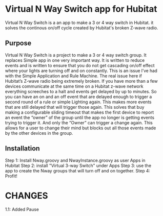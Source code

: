 # Virtual N Way Switch app for Hubitat
Virtual N Way Switch is a an app to make a 3 or 4 way switch in Hubitat. it solves the continous on/off cycle created by Hubitat's broken Z-wave radio. 
## Purpose

Virtual N Way Switch is a project to make a 3 or 4 way switch group. It replaces Simple app in one very important way. It is written to reduce events and is written to ensure that you do not get cascading on/off effect where your lights are turning off and on constantly. This is an issue I’ve had with the Simple Application and Rule Machine. The real issue here if Hubitat’s Z-wave radio being extremely broken. If you have more than a few devices communicate at the same time on a Hubitat z-wave network everything screeches to a halt and events get delayed by up to minutes. So you can have an on and an off event that are delayed enough to trigger a second round of a rule or simple Lighting again. This makes more events that are still delayed that will trigger those again. This solves that buy making a configurable sliding timeout that makes the first device to report an event the “owner” of the group until the app no longer is getting events trying to trigger it. And only the “Owner” can trigger a change again. This allows for a user to change their mind but blocks out all those events made by the other devices in the group. 

## Installation

Step 1:
Install Nway.groovy and NwayInstance.groovy as user Apps in Hubitat 
Step 2: 
install "Virtual 3-way Switch" under Apps
Step 3: 
use the app to create the Nway groups that will turn off and on together. 
Step 4:
Profit!
 


# CHANGES

1.1:
Added Pause
